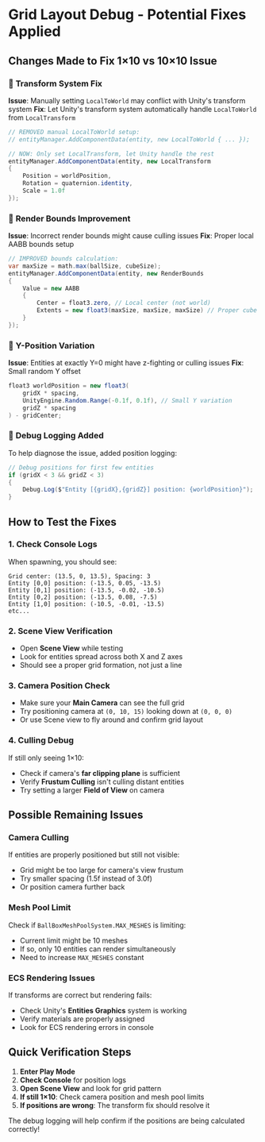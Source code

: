 # Grid Layout Debug - Potential Fixes Applied

## Changes Made to Fix 1×10 vs 10×10 Issue

### 🔧 **Transform System Fix**
**Issue**: Manually setting `LocalToWorld` may conflict with Unity's transform system
**Fix**: Let Unity's transform system automatically handle `LocalToWorld` from `LocalTransform`

```csharp
// REMOVED manual LocalToWorld setup:
// entityManager.AddComponentData(entity, new LocalToWorld { ... });

// NOW: Only set LocalTransform, let Unity handle the rest
entityManager.AddComponentData(entity, new LocalTransform
{
    Position = worldPosition,
    Rotation = quaternion.identity,  
    Scale = 1.0f
});
```

### 📐 **Render Bounds Improvement**
**Issue**: Incorrect render bounds might cause culling issues
**Fix**: Proper local AABB bounds setup

```csharp
// IMPROVED bounds calculation:
var maxSize = math.max(ballSize, cubeSize);
entityManager.AddComponentData(entity, new RenderBounds
{
    Value = new AABB
    {
        Center = float3.zero, // Local center (not world)
        Extents = new float3(maxSize, maxSize, maxSize) // Proper cube extents
    }
});
```

### 🎲 **Y-Position Variation**
**Issue**: Entities at exactly Y=0 might have z-fighting or culling issues
**Fix**: Small random Y offset

```csharp
float3 worldPosition = new float3(
    gridX * spacing,
    UnityEngine.Random.Range(-0.1f, 0.1f), // Small Y variation
    gridZ * spacing
) - gridCenter;
```

### 🐛 **Debug Logging Added**
To help diagnose the issue, added position logging:

```csharp
// Debug positions for first few entities
if (gridX < 3 && gridZ < 3)
{
    Debug.Log($"Entity [{gridX},{gridZ}] position: {worldPosition}");
}
```

## How to Test the Fixes

### 1. **Check Console Logs**
When spawning, you should see:
```
Grid center: (13.5, 0, 13.5), Spacing: 3
Entity [0,0] position: (-13.5, 0.05, -13.5)  
Entity [0,1] position: (-13.5, -0.02, -10.5)
Entity [0,2] position: (-13.5, 0.08, -7.5)
Entity [1,0] position: (-10.5, -0.01, -13.5)
etc...
```

### 2. **Scene View Verification**
- Open **Scene View** while testing
- Look for entities spread across both X and Z axes
- Should see a proper grid formation, not just a line

### 3. **Camera Position Check**
- Make sure your **Main Camera** can see the full grid
- Try positioning camera at `(0, 10, 15)` looking down at `(0, 0, 0)`
- Or use Scene view to fly around and confirm grid layout

### 4. **Culling Debug**
If still only seeing 1×10:
- Check if camera's **far clipping plane** is sufficient
- Verify **Frustum Culling** isn't culling distant entities
- Try setting a larger **Field of View** on camera

## Possible Remaining Issues

### **Camera Culling**
If entities are properly positioned but still not visible:
- Grid might be too large for camera's view frustum
- Try smaller spacing (1.5f instead of 3.0f)
- Or position camera further back

### **Mesh Pool Limit**
Check if `BallBoxMeshPoolSystem.MAX_MESHES` is limiting:
- Current limit might be 10 meshes
- If so, only 10 entities can render simultaneously
- Need to increase `MAX_MESHES` constant

### **ECS Rendering Issues**
If transforms are correct but rendering fails:
- Check Unity's **Entities Graphics** system is working
- Verify materials are properly assigned
- Look for ECS rendering errors in console

## Quick Verification Steps

1. **Enter Play Mode**
2. **Check Console** for position logs
3. **Open Scene View** and look for grid pattern
4. **If still 1×10**: Check camera position and mesh pool limits
5. **If positions are wrong**: The transform fix should resolve it

The debug logging will help confirm if the positions are being calculated correctly!